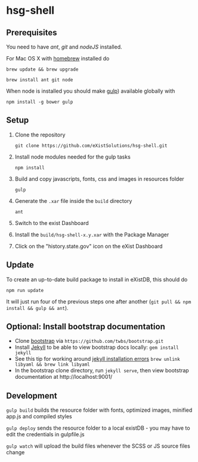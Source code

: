 # hsg-shell

## Prerequisites

You need to have *ant*, *git* and *nodeJS* installed.

For Mac OS X with [homebrew](http://brew.sh#install) installed do

   `brew update && brew upgrade`
    
   `brew install ant git node`

When node is installed you should make [gulp](http://gulpjs.com/)) available globally with

   `npm install -g bower gulp`

## Setup

1. Clone the repository

    `git clone https://github.com/eXistSolutions/hsg-shell.git`

1. Install node modules needed for the gulp tasks

    `npm install`

1. Build and copy javascripts, fonts, css and images in resources folder

    `gulp`

1. Generate the `.xar` file inside the `build` directory

    `ant`

1. Switch to the exist Dashboard
1. Install the `build/hsg-shell-x.y.xar` with the Package Manager
1. Click on the "history.state.gov" icon on the eXist Dashboard

## Update

To create an up-to-date build package to install in eXistDB, this should do

   `npm run update`

It will just run four of the previous steps one after another (`git pull && npm install && gulp && ant`).

## Optional: Install bootstrap documentation

- Clone [bootstrap](https://github.com/twbs/bootstrap) via `https://github.com/twbs/bootstrap.git`
- Install [Jekyll](http://jekyllrb.com/docs/installation/) to be able to view bootstrap docs locally: `gem install jekyll`
- See this tip for working around [jekyll installation errors](https://github.com/wayneeseguin/rvm/issues/2689#issuecomment-52753818) `brew unlink libyaml && brew link libyaml`
- In the bootstrap clone directory, run `jekyll serve`, then view bootstrap documentation at http://localhost:9001/

## Development

`gulp build` builds the resource folder with fonts, optimized images, minified app.js and compiled styles

`gulp deploy` sends the resource folder to a local existDB - you may have to edit the credentials in gulpfile.js

`gulp watch` will upload the build files whenever the SCSS or JS source files change
